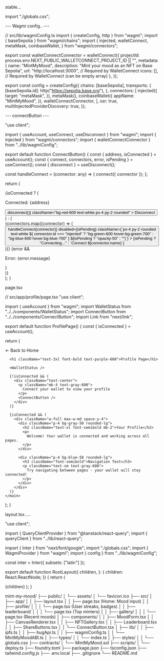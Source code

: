 stable...

import "./globals.css";

--- Wagmi config.. ---

// src/lib/wagmiConfig.ts
import { createConfig, http } from "wagmi";
import { baseSepolia } from "wagmi/chains";
import {
injected,
walletConnect,
metaMask,
coinbaseWallet,
} from "wagmi/connectors";

export const walletConnectConnector = walletConnect({
projectId: process.env.NEXT_PUBLIC_WALLETCONNECT_PROJECT_ID || "",
metadata: {
name: "MintMyMood",
description: "Mint your mood as an NFT on Base Sepolia",
url: "http://localhost:3000", // Required by WalletConnect
icons: [], // Required by WalletConnect (can be empty array)
},
});

export const config = createConfig({
chains: [baseSepolia],
transports: {
[baseSepolia.id]: http("https://sepolia.base.org"),
},
connectors: [
injected({
target: "metaMask",
}),
metaMask(),
coinbaseWallet({
appName: "MintMyMood",
}),
walletConnectConnector,
],
ssr: true,
multiInjectedProviderDiscovery: true,
});

--- connectButton ---

"use client";

import { useAccount, useConnect, useDisconnect } from "wagmi";
import { injected } from "wagmi/connectors";
import { walletConnectConnector } from "../lib/wagmiConfig";

export default function ConnectButton() {
const { address, isConnected } = useAccount();
const { connect, connectors, error, isPending } = useConnect();
const { disconnect } = useDisconnect();

const handleConnect = (connector: any) => {
connect({ connector });
};

return (

<div>
{isConnected ? (
<div className="flex flex-col items-center gap-2">
<p>Connected: {address}</p>
<button
onClick={() => disconnect()}
className="bg-red-600 text-white px-4 py-2 rounded" >
Disconnect
</button>
</div>
) : (
<div className="flex flex-col gap-2">
{connectors.map((connector) => (
<button
key={connector.id}
onClick={() => handleConnect(connector)}
disabled={isPending}
className={`px-4 py-2 rounded text-white ${
                connector.id === "injected"
                  ? "bg-green-600 hover:bg-green-700"
                  : "bg-blue-600 hover:bg-blue-700"
              } ${isPending ? "opacity-50" : ""}`} >
{isPending ? "Connecting..." : `Connect ${connector.name}`}
</button>
))}
{error && <p className="text-red-500">Error: {error.message}</p>}
</div>
)}
</div>
);
}

page.tsx

// src/app/profile/page.tsx
"use client";

import { useAccount } from "wagmi";
import WalletStatus from "../../components/WalletStatus";
import ConnectButton from "../../components/ConnectButton";
import Link from "next/link";

export default function ProfilePage() {
const { isConnected } = useAccount();

return (

<main className="flex flex-col items-center p-6 space-y-6">
<nav className="w-full max-w-md">
<Link href="/" className="text-blue-600 hover:underline">
← Back to Home
</Link>
</nav>

      <h1 className="text-3xl font-bold text-purple-600">Profile Page</h1>

      <WalletStatus />

      {!isConnected && (
        <div className="text-center">
          <p className="mb-4 text-gray-600">
            Connect your wallet to view your profile
          </p>
          <ConnectButton />
        </div>
      )}

      {isConnected && (
        <div className="w-full max-w-md space-y-4">
          <div className="p-4 bg-gray-50 rounded-lg">
            <h2 className="text-xl font-semibold mb-2">Your Profile</h2>
            <p>
              Welcome! Your wallet is connected and working across all pages.
            </p>
          </div>

          <div className="p-4 bg-blue-50 rounded-lg">
            <h3 className="font-semibold">Navigation Test</h3>
            <p className="text-sm text-gray-600">
              Try navigating between pages - your wallet will stay connected!
            </p>
          </div>
        </div>
      )}
    </main>

);
}

layout.tsx.....

"use client";

import { QueryClientProvider } from "@tanstack/react-query";
import { queryClient } from "../lib/react-query";

import { Inter } from "next/font/google";
import "./globals.css";
import { WagmiProvider } from "wagmi";
import { config } from "../lib/wagmiConfig";

const inter = Inter({ subsets: ["latin"] });

export default function RootLayout({
children,
}: {
children: React.ReactNode;
}) {
return (

<html lang="en">
<body className={inter.className}>
<QueryClientProvider client={queryClient}>
<WagmiProvider config={config}>{children}</WagmiProvider>
</QueryClientProvider>
</body>
</html>
);
}

mint-my-mood/
├── public/
│ └── assets/
│ └── favicon.ico
├── src/
│ ├── app/
│ │ ├── layout.tsx
│ │ ├── page.tsx (Home: Mood input)
│ │ ├── profile/
│ │ │ └── page.tsx (User streaks, badges)
│ │ ├── leaderboard/
│ │ │ └── page.tsx (Top minters)
│ │ ├── gallery/
│ │ │ └── page.tsx (Recent moods)
│ ├── components/
│ │ ├── MoodForm.tsx
│ │ ├── CanvasRenderer.tsx
│ │ ├── NFTGallery.tsx
│ │ ├── Leaderboard.tsx
│ │ ├── ShareButtons.tsx
│ │ └── ConnectButton.tsx
│ ├── lib/
│ │ ├── ipfs.ts
│ │ ├── hugApi.ts
│ │ ├── wagmiConfig.ts
│ │ └── MintMyMoodABI.ts
│ ├── types/
│ │ └── index.ts
│ ├── styles/
│ │ └── globals.css
├── contracts/
│ └── MintMyMood.sol
├── scripts/
│ └── deploy.ts
├── foundry.toml
├── package.json
├── tsconfig.json
├── tailwind.config.js
├── .env.local
├── .gitignore
└── README.md
